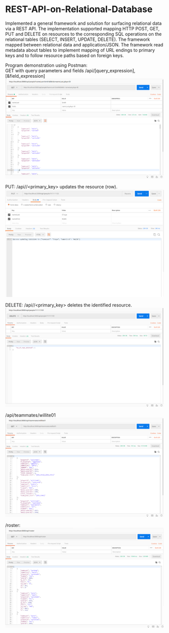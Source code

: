 # REST-API-on-Relational-Database
 Implemented a general framework and solution for surfacing relational data via a REST API. 
 The implementation supported mapping HTTP POST, GET, PUT and DELETE on resources to the 
 corresponding SQL operations on the relational tables (SELECT, INSERT, UPDATE, DELETE). 
 The framework mapped between relational data and application/JSON. The framework read 
 metadata about tables to implement mapping of URL endings to primary keys and to follow 
 resource paths based on foreign keys.

Program demonstration using Postman:<br> 
GET with query parameters and fields
		/api/<resource>[query_expression],[&field_expression]
    <img src='postman.png' width='' alt='Postman' />
    

PUT: /api/<resource>/<primary_key> updates the resource (row).
<img src='put.png' width='' alt='Postman' />

DELETE: /api/<resource>/<primary_key> deletes the identified resource.
<img src='delete.png' width='' alt='Postman' />

/api/teammates/willite01
<img src='teammates.png' width='' alt='Postman' />

/roster:
<img src='roster.png' width='' alt='Postman' />
